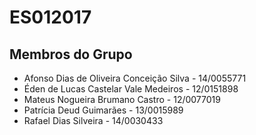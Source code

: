 # ES012017

## Membros do Grupo
+ Afonso Dias de Oliveira Conceição Silva - 14/0055771
+ Éden de Lucas Castelar Vale Medeiros - 12/0151898
+ Mateus Nogueira Brumano Castro - 12/0077019
+ Patrícia Deud Guimarães - 13/0015989
+ Rafael Dias Silveira - 14/0030433

